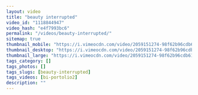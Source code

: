 ```yaml
---
layout: video
title: "beauty interrupted"
video_id: "1118844947"
video_hash: "e4f7993bc6"
permalink: "/videos/beauty-interrupted/"
sitemap: true
thumbnail_mobile: "https://i.vimeocdn.com/video/2059151274-98f62b96cdb61e967a157e55c6ea8f70bd1a3aa48d223078ebc97a2ea874ec76-d_640x360?&r=pad&region=us"
thumbnail_desktop: "https://i.vimeocdn.com/video/2059151274-98f62b96cdb61e967a157e55c6ea8f70bd1a3aa48d223078ebc97a2ea874ec76-d_960x540?&r=pad&region=us"
thumbnail_large: "https://i.vimeocdn.com/video/2059151274-98f62b96cdb61e967a157e55c6ea8f70bd1a3aa48d223078ebc97a2ea874ec76-d_1280x720?&r=pad&region=us"
tags_category: []
tags_photos: []
tags_slugs: [beauty-interrupted]
tags_videos: [bi-portolio2]
description: ""
---
```

